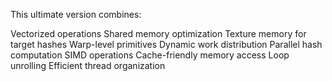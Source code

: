 This ultimate version combines:

Vectorized operations
Shared memory optimization
Texture memory for target hashes
Warp-level primitives
Dynamic work distribution
Parallel hash computation
SIMD operations
Cache-friendly memory access
Loop unrolling
Efficient thread organization
